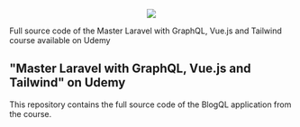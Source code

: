 <p align="center"><img src="https://laravel.com/assets/img/components/logo-laravel.svg"></p>

Full source code of the Master Laravel with GraphQL, Vue.js and Tailwind course available on Udemy

## "Master Laravel with GraphQL, Vue.js and Tailwind" on Udemy

This repository contains the full source code of the BlogQL application from the course.
